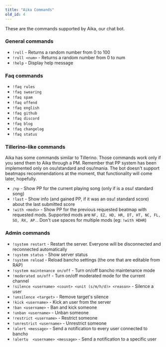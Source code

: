 ```yaml
---
title: "Aika Commands"
old_id: 4
---
```

These are the commands supported by Aika, our chat bot.  

### General commands
- `!roll` - Returns a random number from 0 to 100  
- `!roll <num>` - Returns a random number from 0 to num  
- `!help` - Display help message  

### Faq commands
- `!faq rules`  
- `!faq swearing`  
- `!faq spam`  
- `!faq offend`  
- `!faq english`  
- `!faq github`  
- `!faq discord`  
- `!faq blog`  
- `!faq changelog`  
- `!faq status`  

### Tillerino-like commands
Aika has some commands similar to Tillerino. Those commands work only if you send them to Aika through a PM. Remember that PP system has been implemented only on osu!standard and osu!mania. The bot doesn't support beatmaps recommendations at the moment, that functionality will come later, hopefully.

- `/np` - Show PP for the current playing song (only if is a osu! standard song)  
- `!last` - Show info (and gained PP, if it was an osu! standard score) about the last submitted score  
- `!with <mods>` - Show PP for the previous requested beatmap with requested mods. Supported mods are `NF, EZ, HD, HR, DT, HT, NC, FL, SO, RX, AP.`. Don't use spaces for multiple mods (eg: `!with HDHR`)

### Admin commands
- `!system restart` - Restart the server. Everyone will be disconnected and reconnected automatically  
- `!system status` - Show server status  
- `!system reload` - Reload bancho settings (the one that are editable from RAP)  
- `!system maintenance on/off` - Turn on/off bancho maintenance mode  
- `!moderated on/off` - Turn on/off moderated mode for the current channel  
- `!silence <username> <count> <unit (s/m/h/d)> <reason>` - Silence a user  
- `!unsilence <target>` - Remove target's silence   
- `!kick <username>` - Kick an user from the server  
- `!ban <username>` - Ban and kick someone  
- `!unban <username>` - Unban someone  
- `!restrict <username>` - Restrict someone  
- `!unrestrict <username>` - Unrestrict someone  
- `!alert <message>` - Send a notification to every user connected to bancho  
- `!alertu  <username> <message>` - Send a notification to a specific user
